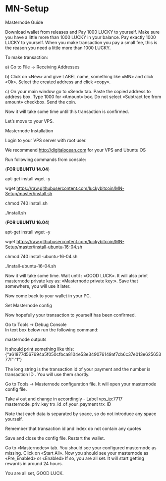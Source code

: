 # MN-Setup

Masternode Guide
						
Download wallet from releases and Pay 1000 LUCKY to yourself.
Make sure you have a little more than 1000 LUCKY in your balance. 
Pay exactly 1000 LUCKY to yourself. When you make transaction you pay a small fee, this is the reason you need a little more than 1000 LUCKY.

To make transaction:

a) Go to File -> Receiving Addresses
						
b) Click on «New» and give LABEL name, something like «MN» and click «Ok». Select the created address and click «copy».
						
c) On your main window go to «Send» tab. Paste the copied address to address box. Type 1000 for «Amount» box.
Do not select «Subtract fee from amount» checkbox. Send the coin.
						
Now it will take some time until this transaction is confirmed.
						
Let’s move to your VPS.						
						
Masternode Installation
						
Login to your VPS server with root user. 

We recommend http://digitalocean.com for your VPS and Ubuntu OS 

Run following commands from console:

(**FOR UBUNTU 14.04**)
						
apt-get install wget -y

wget https://raw.githubusercontent.com/luckybitcoin/MN-Setup/master/install.sh 

chmod 740 install.sh

./install.sh

(**FOR UBUNTU 16.04**)

apt-get install wget -y

wget https://raw.githubusercontent.com/luckybitcoin/MN-Setup/master/install-ubuntu-16-04.sh 

chmod 740 install-ubuntu-16-04.sh

./install-ubuntu-16-04.sh
						
Now it will take some time. Wait until : «GOOD LUCK». It will also print masternode private key as: «Masternode private key:». Save that somewhere, you will use it later.
						
Now come back to your wallet in your PC.
					
Set Masternode config		

Now hopefully your transaction to yourself has been confirmed. 		

Go to Tools → Debug Console						 								
In text box below run the following command:	

masternode outputs

It should print something like this: 
{“a61877d567694a5f050cfbca8104e53e349076149af7cb6c37e013e62565377f”:“1”}
						
The long string is the transaction id of your payment and the number is transaction ID . You will use them shortly.
						
Go to Tools → Masternode configuration file. It will open your masternode config file.
						
Take # out and change in accordingly - Label vps_ip:7717 masternode_priv_key trx_id_of_your_payment trx_ID
																	 								
Note that each data is separated by space, so do not introduce any space yourself.
		
Remember that transaction id and index do not contain any quotes
		
Save and close the config file. Restart the wallet.
			
Go to «Masternodes» tab. You should see your configured masternode as missing. Click on «Start All». Now you should see your masternode as «Pre_Enabled» or «Enabled»
If so, you are all set. It will start getting rewards in around 24 hours.
											 						
You are all set, GOOD LUCK.
